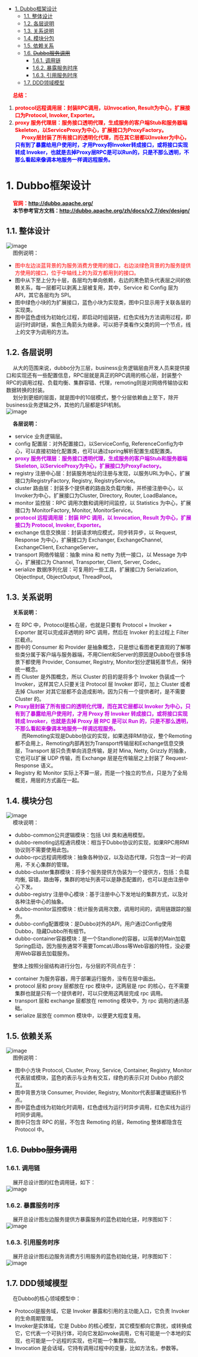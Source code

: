 <!-- TOC -->

- [1. Dubbo框架设计](#1-dubbo框架设计)
    - [1.1. 整体设计](#11-整体设计)
    - [1.2. 各层说明](#12-各层说明)
    - [1.3. 关系说明](#13-关系说明)
    - [1.4. 模块分包](#14-模块分包)
    - [1.5. 依赖关系](#15-依赖关系)
    - [1.6. ~~Dubbo服务调用~~](#16-dubbo服务调用)
        - [1.6.1. 调用链](#161-调用链)
        - [1.6.2. 暴露服务时序](#162-暴露服务时序)
        - [1.6.3. 引用服务时序](#163-引用服务时序)
    - [1.7. DDD领域模型](#17-ddd领域模型)

<!-- /TOC -->


&emsp; **<font color = "red">总结：</font>**  
1. **<font color = "red">protocol远程调用层：封装RPC调用，以Invocation, Result为中心，扩展接口为Protocol, Invoker, Exporter。</font>**
2. **<font color = "red">proxy 服务代理层：服务接口透明代理，生成服务的客户端Stub和服务器端Skeleton，以ServiceProxy为中心，扩展接口为ProxyFactory。</font>**  
&emsp; **<font color = "red">Proxy层封装了所有接口的透明化代理，而在其它层都以Invoker为中心，</font><font color = "blue">只有到了暴露给用户使用时，才用Proxy将Invoker转成接口，或将接口实现转成 Invoker，也就是去掉Proxy层RPC是可以Run的，只是不那么透明，不那么看起来像调本地服务一样调远程服务。</font>**  


# 1. Dubbo框架设计  
<!-- 
官网
http://dubbo.apache.org/zh/docs/v2.7/dev/design/
-->
&emsp; **<font color = "red">官网：http://dubbo.apache.org/</font>**  
&emsp; **本节参考官方文档：http://dubbo.apache.org/zh/docs/v2.7/dev/design/**  

## 1.1. 整体设计  
![image](https://gitee.com/wt1814/pic-host/raw/master/images/microService/Dubbo/dubbo-16.png)   
&emsp; 图例说明：  

* <font color = "red">图中左边淡蓝背景的为服务消费方使用的接口，右边淡绿色背景的为服务提供方使用的接口，位于中轴线上的为双方都用到的接口。</font>  
* 图中从下至上分为十层，各层均为单向依赖，右边的黑色箭头代表层之间的依赖关系，每一层都可以剥离上层被复用，其中，Service 和 Config 层为 API，其它各层均为 SPI。  
* 图中绿色小块的为扩展接口，蓝色小块为实现类，图中只显示用于关联各层的实现类。  
* 图中蓝色虚线为初始化过程，即启动时组装链，红色实线为方法调用过程，即运行时调时链，紫色三角箭头为继承，可以把子类看作父类的同一个节点，线上的文字为调用的方法。  

## 1.2. 各层说明  
&emsp; 从大的范围来说，dubbo分为三层，business业务逻辑层由开发人员来提供接口和实现还有一些配置信息，RPC层就是真正的RPC调用的核心层，封装整个RPC的调用过程、负载均衡、集群容错、代理，remoting则是对网络传输协议和数据转换的封装。  
&emsp; 划分到更细的层面，就是图中的10层模式，整个分层依赖由上至下，除开business业务逻辑之外，其他的几层都是SPI机制。  
![image](https://gitee.com/wt1814/pic-host/raw/master/images/microService/Dubbo/dubbo-51.png)  

&emsp; **各层说明：**  

* service 业务逻辑层。  
* config 配置层：对外配置接口，以ServiceConfig, ReferenceConfig为中心，可以直接初始化配置类，也可以通过spring解析配置生成配置类。
* **<font color = "clime">proxy 服务代理层：服务接口透明代理，生成服务的客户端Stub和服务器端Skeleton, 以ServiceProxy为中心，扩展接口为ProxyFactory。</font>**  
* registry 注册中心层：封装服务地址的注册与发现，以服务URL为中心，扩展接口为RegistryFactory, Registry, RegistryService。
* cluster 路由层：封装多个提供者的路由及负载均衡，并桥接注册中心，以Invoker为中心，扩展接口为Cluster, Directory, Router, LoadBalance。
* monitor 监控层：RPC 调用次数和调用时间监控，以 Statistics 为中心，扩展接口为 MonitorFactory, Monitor, MonitorService。
* **<font color = "clime">protocol 远程调用层：封装 RPC 调用，以 Invocation, Result 为中心，扩展接口为 Protocol, Invoker, Exporter。</font>**
* exchange 信息交换层：封装请求响应模式，同步转异步，以 Request, Response 为中心，扩展接口为 Exchanger, ExchangeChannel, ExchangeClient, ExchangeServer。
* transport 网络传输层：抽象 mina 和 netty 为统一接口，以 Message 为中心，扩展接口为 Channel, Transporter, Client, Server, Codec。
* serialize 数据序列化层：可复用的一些工具，扩展接口为 Serialization, ObjectInput, ObjectOutput, ThreadPool。

## 1.3. 关系说明
&emsp; **关系说明：**  

* 在 RPC 中，Protocol是核心层，也就是只要有 Protocol + Invoker + Exporter 就可以完成非透明的 RPC 调用，然后在 Invoker 的主过程上 Filter 拦截点。
* 图中的 Consumer 和 Provider 是抽象概念，只是想让看图者更直观的了解哪些类分属于客户端与服务器端，不用Client和Server的原因是Dubbo在很多场景下都使用 Provider, Consumer, Registry, Monitor划分逻辑拓普节点，保持统一概念。
* 而 Cluster 是外围概念，所以 Cluster 的目的是将多个 Invoker 伪装成一个 Invoker，这样其它人只要关注 Protocol 层 Invoker 即可，加上 Cluster 或者去掉 Cluster 对其它层都不会造成影响，因为只有一个提供者时，是不需要 Cluster 的。  
* **<font color = "clime">Proxy层封装了所有接口的透明化代理，而在其它层都以 Invoker 为中心，只有到了暴露给用户使用时，才用 Proxy 将 Invoker 转成接口，或将接口实现转成 Invoker，也就是去掉 Proxy 层 RPC 是可以 Run 的，只是不那么透明，不那么看起来像调本地服务一样调远程服务。</font>**  
&emsp; 而Remoting实现是Dubbo协议的实现，如果选择RMI协议，整个Remoting都不会用上，Remoting内部再划为Transport传输层和Exchange信息交换层，Transport 层只负责单向消息传输，是对 Mina, Netty, Grizzly 的抽象，它也可以扩展 UDP 传输，而 Exchange 层是在传输层之上封装了 Request-Response 语义。
* Registry 和 Monitor 实际上不算一层，而是一个独立的节点，只是为了全局概览，用层的方式画在一起。  

## 1.4. 模块分包  
<!-- 
http://svip.iocoder.cn/Dubbo/intro/
-->
![image](https://gitee.com/wt1814/pic-host/raw/master/images/microService/Dubbo/dubbo-17.png)   
&emsp; 模块说明：

* dubbo-common公共逻辑模块：包括 Util 类和通用模型。
* dubbo-remoting远程通讯模块：相当于Dubbo协议的实现，如果RPC用RMI协议则不需要使用此包。
* dubbo-rpc远程调用模块：抽象各种协议，以及动态代理，只包含一对一的调用，不关心集群的管理。
* dubbo-cluster集群模块：将多个服务提供方伪装为一个提供方，包括：负载均衡, 容错，路由等，集群的地址列表可以是静态配置的，也可以是由注册中心下发。
* dubbo-registry 注册中心模块：基于注册中心下发地址的集群方式，以及对各种注册中心的抽象。
* dubbo-monitor监控模块：统计服务调用次数，调用时间的，调用链跟踪的服务。
* dubbo-config配置模块：是Dubbo对外的API，用户通过Config使用Dubbo，隐藏Dubbo所有细节。
* dubbo-container容器模块：是一个Standlone的容器，以简单的Main加载Spring启动，因为服务通常不需要Tomcat/JBoss等Web容器的特性，没必要用Web容器去加载服务。

&emsp; 整体上按照分层结构进行分包，与分层的不同点在于：  

* container 为服务容器，用于部署运行服务，没有在层中画出。
* protocol 层和 proxy 层都放在 rpc 模块中，这两层是 rpc 的核心，在不需要集群也就是只有一个提供者时，可以只使用这两层完成 rpc 调用。
* transport 层和 exchange 层都放在 remoting 模块中，为 rpc 调用的通讯基础。
* serialize 层放在 common 模块中，以便更大程度复用。  

## 1.5. 依赖关系  
![image](https://gitee.com/wt1814/pic-host/raw/master/images/microService/Dubbo/dubbo-18.png)   
&emsp; 图例说明：  

* 图中小方块 Protocol, Cluster, Proxy, Service, Container, Registry, Monitor 代表层或模块，蓝色的表示与业务有交互，绿色的表示只对 Dubbo 内部交互。
* 图中背景方块 Consumer, Provider, Registry, Monitor代表部署逻辑拓扑节点。
* 图中蓝色虚线为初始化时调用，红色虚线为运行时异步调用，红色实线为运行时同步调用。
* 图中只包含 RPC 的层，不包含 Remoting 的层，Remoting 整体都隐含在 Protocol 中。

## 1.6. ~~Dubbo服务调用~~
### 1.6.1. 调用链  
&emsp; 展开总设计图的红色调用链，如下：  
![image](https://gitee.com/wt1814/pic-host/raw/master/images/microService/Dubbo/dubbo-19.png)   

### 1.6.2. 暴露服务时序  
&emsp; 展开总设计图左边服务提供方暴露服务的蓝色初始化链，时序图如下：  
![image](https://gitee.com/wt1814/pic-host/raw/master/images/microService/Dubbo/dubbo-20.png)   

### 1.6.3. 引用服务时序
&emsp; 展开总设计图右边服务消费方引用服务的蓝色初始化链，时序图如下：  
![image](https://gitee.com/wt1814/pic-host/raw/master/images/microService/Dubbo/dubbo-21.png)   

## 1.7. DDD领域模型
&emsp; 在Dubbo的核心领域模型中：  

* Protocol是服务域，它是 Invoker 暴露和引用的主功能入口，它负责 Invoker 的生命周期管理。
* Invoker是实体域，它是 Dubbo 的核心模型，其它模型都向它靠扰，或转换成它，它代表一个可执行体，可向它发起invoke调用，它有可能是一个本地的实现，也可能是一个远程的实现，也可能一个集群实现。
* Invocation 是会话域，它持有调用过程中的变量，比如方法名，参数等。
